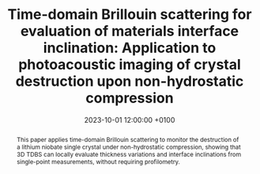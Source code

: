 ---
title: "Time-domain Brillouin scattering for evaluation of materials interface inclination: Application to photoacoustic imaging of crystal destruction upon non-hydrostatic compression"
date: 2023-10-01 12:00:00 +0100
selected: false
pub: "Photoacoustics 33: 100547"
pub_date: "2023"
semantic_scholar_id: 03852e76bba111217dce12fdd855fd6b5c3cb39d
abstract: >-
  This paper applies time-domain Brillouin scattering to monitor the destruction of a lithium niobate single crystal 
  under non-hydrostatic compression, showing that 3D TDBS can locally evaluate thickness variations and interface 
  inclinations from single-point measurements, without requiring profilometry.
cover: /assets/images/covers/Cover_Sandeep_2023_10-1016_j-pacs-2023-100547.png
cover_dark: /assets/images/covers/Cover_Sandeep_2023_10-1016_j-pacs-2023-100547.png
authors:
  - Sathyan Sandeep
  - Samuel Raetz
  - Nikolay Chigarev
  - Nicolas Pajusco
  - Théo Thréard
  - Mathieu Edely
  - Alain Bulou
  - Andreas Zerr
  - Vitalyi E. Gusev
links:
  DOI: http://dx.doi.org/10.1016/j.pacs.2023.100547
#  PDF: /assets/publications_pdf/Sandeep_2023_10-1016_j-pacs-2023-100547.pdf

---